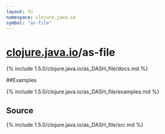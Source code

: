 ```yaml
---
layout: fn
namespace: clojure.java.io
symbol: "as-file"
---
```


# [clojure.java.io](../)/as-file

{% include 1.5.0/clojure.java.io/as_DASH_file/docs.md %}

##Examples

{% include 1.5.0/clojure.java.io/as_DASH_file/examples.md %}
## Source
{% include 1.5.0/clojure.java.io/as_DASH_file/src.md %}

